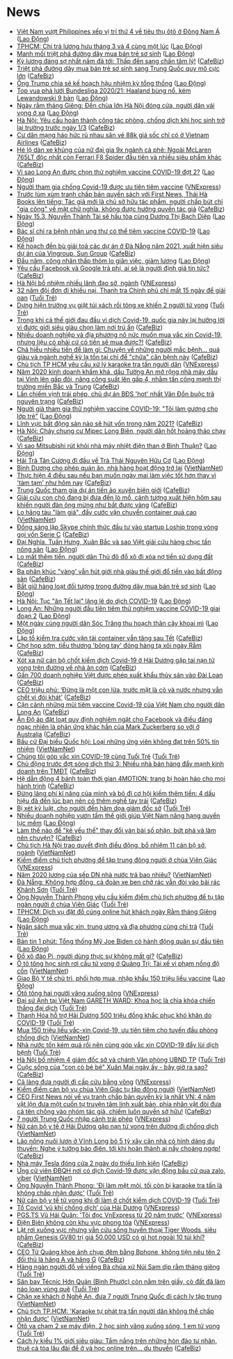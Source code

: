 # News

- [Việt Nam vượt Philippines xếp vị trí thứ 4 về tiêu thụ ôtô ở Đông Nam Á](https://laodong.vn/xe/viet-nam-vuot-philippines-xep-vi-tri-thu-4-ve-tieu-thu-oto-o-dong-nam-a-883903.ldo) ([Lao Động](https://laodong.vn))
- [TPHCM: Chi trả lương hưu tháng 3 và 4 cùng một lúc](https://laodong.vn/cong-doan/tphcm-chi-tra-luong-huu-thang-3-va-4-cung-mot-luc-883897.ldo) ([Lao Động](https://laodong.vn))
- [Manh mối triệt phá đường dây mua bán trẻ sơ sinh](https://laodong.vn/phap-luat/manh-moi-triet-pha-duong-day-mua-ban-tre-so-sinh-883898.ldo) ([Lao Động](https://laodong.vn))
- [Kỳ lương đáng sợ nhất năm đã tới: Thấp đến sang chấn tâm lý!](https://cafebiz.vn/ky-luong-dang-so-nhat-nam-da-toi-thap-den-sang-chan-tam-ly-20210226154503022.chn) ([CafeBiz](https://cafebiz.vn))
- [Triệt phá đường dây mua bán trẻ sơ sinh sang Trung Quốc quy mô cực lớn](https://cafebiz.vn/triet-pha-duong-day-mua-ban-tre-so-sinh-sang-trung-quoc-quy-mo-cuc-lon-20210226154234585.chn) ([CafeBiz](https://cafebiz.vn))
- [Ông Trump chia sẻ kế hoạch hậu nhiệm kỳ tổng thống](https://laodong.vn/the-gioi/ong-trump-chia-se-ke-hoach-hau-nhiem-ky-tong-thong-883889.ldo) ([Lao Động](https://laodong.vn))
- [Top vua phá lưới Bundesliga 2020/21: Haaland bùng nổ, kém Lewandowski 9 bàn](https://laodong.vn/photo/top-vua-pha-luoi-bundesliga-202021-haaland-bung-no-kem-lewandowski-9-ban-883870.ldo) ([Lao Động](https://laodong.vn))
- [Ngày rằm tháng Giêng: Đền chùa lớn Hà Nội đóng cửa, người dân vái vọng ở xa](https://laodong.vn/photo/ngay-ram-thang-gieng-den-chua-lon-ha-noi-dong-cua-nguoi-dan-vai-vong-o-xa-883883.ldo) ([Lao Động](https://laodong.vn))
- [Hà Nội: Yêu cầu hoàn thành công tác phòng, chống dịch khi học sinh trở lại trường trước ngày 1/3](https://cafebiz.vn/ha-noi-yeu-cau-hoan-thanh-cong-tac-phong-chong-dich-khi-hoc-sinh-tro-lai-truong-truoc-ngay-1-3-20210226153000558.chn) ([CafeBiz](https://cafebiz.vn))
- [Cư dân mạng háo hức rủ nhau săn vé 88k giá sốc chỉ có ở Vietnam Airlines](https://cafebiz.vn/cu-dan-mang-hao-huc-ru-nhau-san-ve-88k-gia-soc-chi-co-o-vietnam-airlines-20210226145534604.chn) ([CafeBiz](https://cafebiz.vn))
- [Hé lộ dàn xe khủng của nữ đại gia 9x ngành cà phê: Ngoài McLaren 765LT độc nhất còn Ferrari F8 Spider đầu tiên và nhiều siêu phẩm khác](https://cafebiz.vn/he-lo-dan-xe-khung-cua-nu-dai-gia-9x-nganh-ca-phe-ngoai-mclaren-765lt-doc-nhat-con-ferrari-f8-spider-dau-tien-va-nhieu-sieu-pham-khac-20210226135643112.chn) ([CafeBiz](https://cafebiz.vn))
- [Vì sao Long An được chọn thử nghiệm vaccine COVID-19 đợt 2?](https://laodong.vn/y-te/vi-sao-long-an-duoc-chon-thu-nghiem-vaccine-covid-19-dot-2-883858.ldo) ([Lao Động](https://laodong.vn))
- [Người tham gia chống Covid-19 được ưu tiên tiêm vaccine](https://vnexpress.net/nguoi-tham-gia-chong-covid-19-duoc-uu-tien-tiem-vaccine-4240639.html) ([VNExpress](https://vnexpress.net))
- [Trước lùm xùm tranh chấp bản quyền sách với First News, Thái Hà Books lên tiếng: Tác giả mới là chủ sở hữu tác phẩm, người chấp bút chỉ "gia công" về mặt chữ nghĩa, không được hưởng quyền tác giả](https://cafebiz.vn/truoc-lum-xum-tranh-chap-ban-quyen-sach-voi-first-news-thai-ha-books-len-tieng-tac-gia-moi-la-chu-so-huu-tac-pham-nguoi-chap-but-chi-gia-cong-ve-mat-chu-nghia-khong-duoc-huong-quyen-tac-gia-20210226144329919.chn) ([CafeBiz](https://cafebiz.vn))
- [Ngày 15.3, Nguyễn Thành Tài sẽ hầu tòa cùng Dương Thị Bạch Diệp](https://laodong.vn/phap-luat/ngay-153-nguyen-thanh-tai-se-hau-toa-cung-duong-thi-bach-diep-883878.ldo) ([Lao Động](https://laodong.vn))
- [Bác sĩ chỉ ra bệnh nhân ung thư có thể tiêm vaccine COVID-19](https://laodong.vn/suc-khoe/bac-si-chi-ra-benh-nhan-ung-thu-co-the-tiem-vaccine-covid-19-883891.ldo) ([Lao Động](https://laodong.vn))
- [Kế hoạch đền bù giải toả các dự án ở Đà Nẵng năm 2021, xuất hiện siêu dự án của Vingroup, Sun Group](https://cafebiz.vn/ke-hoach-den-bu-giai-toa-cac-du-an-o-da-nang-nam-2021-xuat-hien-sieu-du-an-cua-vingroup-sun-group-20210226150913458.chn) ([CafeBiz](https://cafebiz.vn))
- [Đầu năm, công nhân thấp thỏm lo giãn việc, giảm lương](https://laodong.vn/cong-doan/dau-nam-cong-nhan-thap-thom-lo-gian-viec-giam-luong-883821.ldo) ([Lao Động](https://laodong.vn))
- [Yêu cầu Facebook và Google trả phí, ai sẽ là người định giá tin tức?](https://cafebiz.vn/yeu-cau-facebook-va-google-tra-phi-ai-se-la-nguoi-dinh-gia-tin-tuc-20210226134544994.chn) ([CafeBiz](https://cafebiz.vn))
- [Hà Nội bổ nhiệm nhiều lãnh đạo sở, ngành](https://vnexpress.net/ha-noi-bo-nhiem-nhieu-lanh-dao-so-nganh-4240581.html) ([VNExpress](https://vnexpress.net))
- [32 năm đội đơn đi khiếu nại, Thanh tra Chính phủ chỉ mất 15 ngày để giải oan](https://tuoitre.vn/32-nam-doi-don-di-khieu-nai-thanh-tra-chinh-phu-chi-mat-15-ngay-de-giai-oan-20210225214949731.htm) ([Tuổi Trẻ](https://tuoitre.vn))
- [Dựng hiện trường vụ giật túi xách rồi tông xe khiến 2 người tử vong](https://tuoitre.vn/dung-hien-truong-vu-giat-tui-xach-roi-tong-xe-khien-2-nguoi-tu-vong-20210226125501809.htm) ([Tuổi Trẻ](https://tuoitre.vn))
- [Trong khi cả thế giới đau đầu vì dịch Covid-19, quốc gia này lại hưởng lời vì được giới siêu giàu chọn làm nơi trú ẩn](https://cafebiz.vn/trong-khi-ca-the-gioi-dau-dau-vi-dich-covid-19-quoc-gia-nay-lai-huong-loi-vi-duoc-gioi-sieu-giau-chon-lam-noi-tru-an-20210226145049275.chn) ([CafeBiz](https://cafebiz.vn))
- [Nhiều doanh nghiệp và địa phương nô nức muốn mua vắc xin Covid-19, nhưng liệu có phải cứ có tiền sẽ mua được?!](https://cafebiz.vn/nhieu-doanh-nghiep-va-dia-phuong-no-nuc-muon-mua-vac-xin-covid-19-nhung-lieu-co-phai-cu-co-tien-se-mua-duoc-20210225135121803.chn) ([CafeBiz](https://cafebiz.vn))
- [Chả hiểu nhiều tiền để làm gì: Chuyện về những người mắc bệnh... quá giàu và ngành nghề kỳ lạ tồn tại chỉ để "chữa" căn bệnh này](https://cafebiz.vn/cha-hieu-nhieu-tien-de-lam-gi-chuyen-ve-nhung-nguoi-mac-benh-qua-giau-va-nganh-nghe-ky-la-ton-tai-chi-de-chua-can-benh-nay-20210226144816344.chn) ([CafeBiz](https://cafebiz.vn))
- [Chủ tịch TP HCM yêu cầu xử lý karaoke tra tấn người dân](https://vnexpress.net/chu-tich-tp-hcm-yeu-cau-xu-ly-karaoke-tra-tan-nguoi-dan-4240600.html) ([VNExpress](https://vnexpress.net))
- [Năm 2020 kinh doanh khấm khá, dầu Tường An mở rộng nhà máy dầu tại Vinh lên gấp đôi, nâng công suất lên gấp 4, nhằm tấn công mạnh thị trường miền Bắc và Trung](https://cafebiz.vn/nam-2020-kinh-doanh-kham-kha-dau-tuong-an-mo-rong-nha-may-dau-tai-vinh-len-gap-doi-nang-cong-suat-len-gap-4-nham-tan-cong-manh-thi-truong-mien-bac-va-trung-20210226122929782.chn) ([CafeBiz](https://cafebiz.vn))
- [Lấn chiếm vịnh trái phép, chủ dự án BĐS 'hot' nhất Vân Đồn buộc trả nguyên trạng](https://cafebiz.vn/lan-chiem-vinh-trai-phep-chu-du-an-bds-hot-nhat-van-don-buoc-tra-nguyen-trang-20210226143032289.chn) ([CafeBiz](https://cafebiz.vn))
- [Người già tham gia thử nghiệm vaccine COVID-19: &quot;Tôi làm gương cho lớp trẻ&quot;](https://laodong.vn/video-thoi-su/nguoi-gia-tham-gia-thu-nghiem-vaccine-covid-19-toi-lam-guong-cho-lop-tre-883856.ldo) ([Lao Động](https://laodong.vn))
- [Lĩnh vực bất động sản nào sẽ hút vốn trong năm 2021?](https://cafebiz.vn/linh-vuc-bat-dong-san-nao-se-hut-von-trong-nam-2021-20210226132302477.chn) ([CafeBiz](https://cafebiz.vn))
- [Hà Nội: Cháy chung cư Mipec Long Biên, người dân hốt hoảng tháo chạy](https://cafebiz.vn/ha-noi-chay-chung-cu-mipec-long-bien-nguoi-dan-hot-hoang-thao-chay-20210226142640168.chn) ([CafeBiz](https://cafebiz.vn))
- [Vì sao Mitsubishi rút khỏi nhà máy nhiệt điện than ở Bình Thuận?](https://laodong.vn/kinh-te/vi-sao-mitsubishi-rut-khoi-nha-may-nhiet-dien-than-o-binh-thuan-883834.ldo) ([Lao Động](https://laodong.vn))
- [Hải Trà Tân Cương đi đầu về Trà Thái Nguyên Hữu Cơ](https://laodong.vn/thong-tin-doanh-nghiep/hai-tra-tan-cuong-di-dau-ve-tra-thai-nguyen-huu-co-883813.ldo) ([Lao Động](https://laodong.vn))
- [Bình Dương cho phép quán ăn, nhà hàng hoạt động trở lại](http://vietnamnet.vn/vn/thoi-su/binh-duong-cho-phep-quan-an-nha-hang-hoat-dong-tro-lai-715703.html) ([VietNamNet](https://vietnamnet.vn))
- [Thực hiện 4 điều sau nếu bạn muốn ngày mai làm việc tốt hơn thay vì 'tàm tạm' như hôm nay](https://cafebiz.vn/thuc-hien-4-dieu-sau-neu-ban-muon-ngay-mai-lam-viec-tot-hon-thay-vi-tam-tam-nhu-hom-nay-2021022614230929.chn) ([CafeBiz](https://cafebiz.vn))
- [Trung Quốc tham gia dự án tiền ảo xuyên biên giới](https://cafebiz.vn/trung-quoc-tham-gia-du-an-tien-ao-xuyen-bien-gioi-20210226134350357.chn) ([CafeBiz](https://cafebiz.vn))
- [Giải cứu con chó đang bị đưa đến lò mổ, cảnh tượng xuất hiện hôm sau khiến người đàn ông mừng như bắt được vàng](https://cafebiz.vn/giai-cuu-con-cho-dang-bi-dua-den-lo-mo-canh-tuong-xuat-hien-hom-sau-khien-nguoi-dan-ong-mung-nhu-bat-duoc-vang-20210226142158695.chn) ([CafeBiz](https://cafebiz.vn))
- [Lo hãng tàu "làm giá", đẩy cước vận chuyển container quá cao](http://vietnamnet.vn/vn/thoi-su/an-toan-giao-thong/lo-hang-tau-lam-gia-day-cuoc-van-chuyen-container-qua-cao-715712.html) ([VietNamNet](https://vietnamnet.vn))
- [Đồng sáng lập Skype chính thức đầu tư vào startup Loship trong vòng gọi vốn Serie C](https://cafebiz.vn/dong-sang-lap-skype-chinh-thuc-dau-tu-vao-startup-loship-trong-vong-goi-von-serie-c-20210226113614662.chn) ([CafeBiz](https://cafebiz.vn))
- [Đại Nghĩa, Tuấn Hưng, Xuân Bắc và sao Việt giải cứu hàng chục tấn nông sản](https://laodong.vn/photo/dai-nghia-tuan-hung-xuan-bac-va-sao-viet-giai-cuu-hang-chuc-tan-nong-san-883833.ldo) ([Lao Động](https://laodong.vn))
- [Lo mất thêm tiền, người dân Thủ đô đổ xô đi xóa nợ tiền sử dụng đất](https://cafebiz.vn/lo-mat-them-tien-nguoi-dan-thu-do-do-xo-di-xoa-no-tien-su-dung-dat-20210226141437103.chn) ([CafeBiz](https://cafebiz.vn))
- [Ba phân khúc "vàng' vẫn hút giới nhà giàu thế giới đổ tiền vào bất động sản](https://cafebiz.vn/ba-phan-khuc-vang-van-hut-gioi-nha-giau-the-gioi-do-tien-vao-bat-dong-san-20210226141109881.chn) ([CafeBiz](https://cafebiz.vn))
- [Bắt giữ hàng loạt đối tượng trong đường dây mua bán trẻ sơ sinh](https://laodong.vn/phap-luat/bat-giu-hang-loat-doi-tuong-trong-duong-day-mua-ban-tre-so-sinh-883847.ldo) ([Lao Động](https://laodong.vn))
- [Hà Nội: Tục &quot;ăn Tết lại&quot; lặng lẽ do dịch COVID-19](https://laodong.vn/video/ha-noi-tuc-an-tet-lai-lang-le-do-dich-covid-19-883855.ldo) ([Lao Động](https://laodong.vn))
- [Long An: Những người đầu tiên tiêm thử nghiệm vaccine COVID-19 giai đoạn 2](https://laodong.vn/photo/long-an-nhung-nguoi-dau-tien-tiem-thu-nghiem-vaccine-covid-19-giai-doan-2-883853.ldo) ([Lao Động](https://laodong.vn))
- [Một ngày cùng người dân Sóc Trăng  thu hoạch thân cây khoai mì](https://laodong.vn/photo/mot-ngay-cung-nguoi-dan-soc-trang-thu-hoach-than-cay-khoai-mi-883246.ldo) ([Lao Động](https://laodong.vn))
- [Lập tổ kiểm tra cước vận tải container vẫn tăng sau Tết](https://cafebiz.vn/lap-to-kiem-tra-cuoc-van-tai-container-van-tang-sau-tet-20210226135922162.chn) ([CafeBiz](https://cafebiz.vn))
- [Chợ họp sớm, tiểu thương 'bỏng tay' đóng hàng tạ xôi ngày Rằm](https://cafebiz.vn/cho-hop-som-tieu-thuong-bong-tay-dong-hang-ta-xoi-ngay-ram-20210226135839623.chn) ([CafeBiz](https://cafebiz.vn))
- [Xót xa nữ cán bộ chốt kiểm dịch Covid-19 ở Hải Dương gặp tai nạn tử vong trên đường về nhà ăn cơm](https://cafebiz.vn/xot-xa-nu-can-bo-chot-kiem-dich-covid-19-o-hai-duong-gap-tai-nan-tu-vong-tren-duong-ve-nha-an-com-2021022613525343.chn) ([CafeBiz](https://cafebiz.vn))
- [Gần 700 doanh nghiệp Việt được phép xuất khẩu thủy sản vào Đài Loan](https://cafebiz.vn/gan-700-doanh-nghiep-viet-duoc-phep-xuat-khau-thuy-san-vao-dai-loan-20210226134848576.chn) ([CafeBiz](https://cafebiz.vn))
- [CEO triệu phú: ‘Đừng là một con lừa, trước mặt là cỏ và nước nhưng vẫn chết vì đói khát’](https://cafebiz.vn/ceo-trieu-phu-dung-la-mot-con-lua-truoc-mat-la-co-va-nuoc-nhung-van-chet-vi-doi-khat-20210226104735677.chn) ([CafeBiz](https://cafebiz.vn))
- [Cận cảnh những mũi tiêm vaccine Covid-19 của Việt Nam cho người dân Long An](https://cafebiz.vn/can-canh-nhung-mui-tiem-vaccine-covid-19-cua-viet-nam-cho-nguoi-dan-long-an-20210226134358687.chn) ([CafeBiz](https://cafebiz.vn))
- [Ấn Độ áp đặt loạt quy định nghiêm ngặt cho Facebook và điều đáng ngạc nhiên là phản ứng khác hẳn của Mark Zuckerberg so với ở Australia](https://cafebiz.vn/an-do-ap-dat-loat-quy-dinh-nghiem-ngat-cho-facebook-va-dieu-dang-ngac-nhien-la-phan-ung-khac-han-cua-mark-zuckerberg-so-voi-o-australia-20210226134010784.chn) ([CafeBiz](https://cafebiz.vn))
- [Bầu cử Đại biểu Quốc hội: Loại những ứng viên không đạt trên 50% tín nhiệm](http://vietnamnet.vn/vn/thoi-su/quoc-hoi/bau-cu-dai-bieu-quoc-hoi-loai-nhung-ung-vien-khong-dat-tren-50-tin-nhiem-715706.html) ([VietNamNet](https://vietnamnet.vn))
- [Chúng tôi góp vắc xin COVID-19 cùng Tuổi Trẻ](https://tuoitre.vn/chung-toi-gop-vac-xin-covid-19-cung-tuoi-tre-20210225152559628.htm) ([Tuổi Trẻ](https://tuoitre.vn))
- [Chủ động trước đợt sóng dịch thứ 3: Nhiều nhà bán hàng đẩy mạnh kinh doanh trên TMĐT](https://cafebiz.vn/chu-dong-truoc-dot-song-dich-thu-3-nhieu-nha-ban-hang-day-manh-kinh-doanh-tren-tmdt-20210226121503777.chn) ([CafeBiz](https://cafebiz.vn))
- [Hệ dẫn động 4 bánh toàn thời gian 4MOTION: trang bị hoàn hảo cho mọi hành trình](https://cafebiz.vn/he-dan-dong-4-banh-toan-thoi-gian-4motion-trang-bi-hoan-hao-cho-moi-hanh-trinh-20210226121435488.chn) ([CafeBiz](https://cafebiz.vn))
- [Đừng lãng phí kĩ năng của mình và bỏ đi cơ hội kiếm thêm tiền: 4 dấu hiệu đã đến lúc bạn nên có thêm nghề tay trái](https://cafebiz.vn/dung-lang-phi-ki-nang-cua-minh-va-bo-di-co-hoi-kiem-them-tien-4-dau-hieu-da-den-luc-ban-nen-co-them-nghe-tay-trai-20210226113600839.chn) ([CafeBiz](https://cafebiz.vn))
- [Bị xét kỷ luật, cho người đến hăm dọa giám đốc sở](https://tuoitre.vn/bi-xet-ky-luat-cho-nguoi-den-ham-doa-giam-doc-so-20210225154129484.htm) ([Tuổi Trẻ](https://tuoitre.vn))
- [Nhiều doanh nghiệp vươn tầm thế giới giúp Việt Nam nâng hạng quyền lực mềm](https://laodong.vn/kinh-te/nhieu-doanh-nghiep-vuon-tam-the-gioi-giup-viet-nam-nang-hang-quyen-luc-mem-883839.ldo) ([Lao Động](https://laodong.vn))
- [Làm thế nào để "kẻ yếu thế" thay đổi ván bài số phận, bứt phá và làm nên chuyện?](https://cafebiz.vn/lam-the-nao-de-ke-yeu-the-thay-doi-van-bai-so-phan-but-pha-v-20210226112011117.chn) ([CafeBiz](https://cafebiz.vn))
- [Chủ tịch Hà Nội trao quyết định điều động, bổ nhiệm 11 cán bộ sở, ngành](http://vietnamnet.vn/vn/thoi-su/chinh-tri/chu-tich-ha-noi-trao-quyet-dinh-dieu-dong-bo-nhiem-11-can-bo-so-nganh-715707.html) ([VietNamNet](https://vietnamnet.vn))
- [Kiểm điểm chủ tịch phường để tập trung đông người ở chùa Viên Giác](https://vnexpress.net/kiem-diem-chu-tich-phuong-de-tap-trung-dong-nguoi-o-chua-vien-giac-4240599.html) ([VNExpress](https://vnexpress.net))
- [Năm 2020 lương của sếp DN nhà nước trả bao nhiêu?](http://vietnamnet.vn/vn/thoi-su/an-toan-giao-thong/nam-2020-luong-cua-sep-dn-nha-nuoc-tra-bao-nhieu-715676.html) ([VietNamNet](https://vietnamnet.vn))
- [Đà Nẵng: Không hợp đồng, cả đoàn xe ben chở rác vẫn đòi vào bãi rác Khánh Sơn](https://tuoitre.vn/da-nang-khong-hop-dong-ca-doan-xe-ben-cho-rac-van-doi-vao-bai-rac-khanh-son-20210226120220957.htm) ([Tuổi Trẻ](https://tuoitre.vn))
- [Ông Nguyễn Thành Phong yêu cầu kiểm điểm chủ tịch phường để tụ tập ngàn người ở chùa Viên Giác](https://tuoitre.vn/ong-nguyen-thanh-phong-yeu-cau-kiem-diem-chu-tich-phuong-de-tu-tap-ngan-nguoi-o-chua-vien-giac-202102261211239.htm) ([Tuổi Trẻ](https://tuoitre.vn))
- [TPHCM: Dịch vụ đặt đồ cúng online hút khách ngày Rằm tháng Giêng](https://laodong.vn/video/tphcm-dich-vu-dat-do-cung-online-hut-khach-ngay-ram-thang-gieng-883806.ldo) ([Lao Động](https://laodong.vn))
- [Ngân sách mua vắc xin, trung ương và địa phương cùng chi trả](https://tuoitre.vn/ngan-sach-mua-vac-xin-trung-uong-va-dia-phuong-cung-chi-tra-20210226121707055.htm) ([Tuổi Trẻ](https://tuoitre.vn))
- [Bản tin 1 phút: Tổng thống Mỹ Joe Biden có hành động quân sự đầu tiên](https://laodong.vn/video/ban-tin-1-phut-tong-thong-my-joe-biden-co-hanh-dong-quan-su-dau-tien-883819.ldo) ([Lao Động](https://laodong.vn))
- [Đổ xô đào Pi, người dùng thực sự không mất gì?](https://cafebiz.vn/do-xo-dao-pi-nguoi-dung-thuc-su-khong-mat-gi-20210226122200989.chn) ([CafeBiz](https://cafebiz.vn))
- [Ô tô tông học sinh rơi cầu tử vong ở Quảng Trị: Tài xế vi phạm nồng độ cồn](http://vietnamnet.vn/vn/thoi-su/an-toan-giao-thong/o-to-tong-hoc-sinh-roi-cau-tu-vong-o-quang-tri-tai-xe-vi-pham-nong-do-con-715696.html) ([VietNamNet](https://vietnamnet.vn))
- [Giao Bộ Y tế chủ trì, phối hợp mua, nhập khẩu 150 triệu liều vaccine](https://laodong.vn/thoi-su/giao-bo-y-te-chu-tri-phoi-hop-mua-nhap-khau-150-trieu-lieu-vaccine-883823.ldo) ([Lao Động](https://laodong.vn))
- [Ôtô tông hai người văng xuống sông](https://vnexpress.net/oto-tong-hai-nguoi-vang-xuong-song-4240532.html) ([VNExpress](https://vnexpress.net))
- [Đại sứ Anh tại Việt Nam GARETH WARD: Khoa học là chìa khóa chiến thắng đại dịch](https://tuoitre.vn/dai-su-anh-tai-viet-nam-gareth-ward-khoa-hoc-la-chia-khoa-chien-thang-dai-dich-20210225195037716.htm) ([Tuổi Trẻ](https://tuoitre.vn))
- [Thanh Hóa hỗ trợ Hải Dương 500 triệu đồng khắc phục khó khăn do COVID-19](https://tuoitre.vn/thanh-hoa-ho-tro-hai-duong-500-trieu-dong-khac-phuc-kho-khan-do-covid-19-20210226113535477.htm) ([Tuổi Trẻ](https://tuoitre.vn))
- [Mua 150 triệu liều vắc-xin Covid-19, ưu tiên tiêm cho tuyến đầu phòng chống dịch](http://vietnamnet.vn/vn/thoi-su/chinh-tri/mua-150-trieu-lieu-vac-xin-covid-19-uu-tien-tiem-cho-tuyen-dau-phong-chong-dich-715688.html) ([VietNamNet](https://vietnamnet.vn))
- [Nhà nước tốn kém quá rồi nên cùng góp vắc xin COVID-19 đẩy lùi dịch bệnh](https://tuoitre.vn/nha-nuoc-ton-kem-qua-roi-nen-cung-gop-vacxin-covid-19-day-lui-dich-benh-20210226112248127.htm) ([Tuổi Trẻ](https://tuoitre.vn))
- [Hà Nội bổ nhiệm 4 giám đốc sở và chánh Văn phòng UBND TP](https://tuoitre.vn/ha-noi-bo-nhiem-4-giam-doc-so-va-chanh-van-phong-ubnd-tp-20210226115523828.htm) ([Tuổi Trẻ](https://tuoitre.vn))
- [Cuộc sống của "con cò bé bé" Xuân Mai ngày ấy - bây giờ ra sao?](https://cafebiz.vn/cuoc-song-cua-con-co-be-be-xuan-mai-ngay-ay-bay-gio-ra-sao-20210226105221084.chn) ([CafeBiz](https://cafebiz.vn))
- [Cả làng đưa người đi cấp cứu bằng võng](https://vnexpress.net/ca-lang-dua-nguoi-di-cap-cuu-bang-vong-4240452.html) ([VNExpress](https://vnexpress.net))
- [Kiểm điểm cán bộ vụ chùa Viên Giác tụ tập đông người](http://vietnamnet.vn/vn/thoi-su/kiem-diem-can-bo-vu-chua-vien-giac-tu-tap-dong-nguoi-715687.html) ([VietNamNet](https://vietnamnet.vn))
- [CEO First News nói về vụ tranh chấp bản quyền kỳ lạ nhất VN: 4 năm vật lộn đưa một cuốn tự truyện tâm linh xuất bản, phía nhân vật đòi đưa cả tên chồng vào nhóm tác giả, chiếm luôn quyền sở hữu!](https://cafebiz.vn/ceo-first-news-noi-ve-vu-tranh-chap-ban-quyen-ky-la-nhat-vn-4-nam-vat-lon-dua-mot-cuon-tu-truyen-tam-linh-xuat-ban-phia-nhan-vat-doi-dua-ca-ten-chong-vao-nhom-tac-gia-chiem-luon-quyen-so-huu-20210226104843611.chn) ([CafeBiz](https://cafebiz.vn))
- [7 người Trung Quốc nhập cảnh trái phép](https://vnexpress.net/7-nguoi-trung-quoc-nhap-canh-trai-phep-4240553.html) ([VNExpress](https://vnexpress.net))
- [Nữ cán bộ y tế ở Hải Dương gặp nạn tử vong trên đường đi chống dịch](http://vietnamnet.vn/vn/thoi-su/an-toan-giao-thong/nu-can-bo-y-te-o-hai-duong-gap-nan-tu-vong-tren-duong-di-chong-dich-715677.html) ([VietNamNet](https://vietnamnet.vn))
- [Lão nông nuôi lươn ở Vĩnh Long bỏ 5 tỷ xây căn nhà có hình dáng du thuyền: Nghe ý tưởng bảo điên, tới khi hoàn thành ai nấy choáng ngợp!](https://cafebiz.vn/lao-nong-nuoi-luon-o-vinh-long-bo-5-ty-xay-can-nha-co-hinh-dang-du-thuyen-nghe-y-tuong-bao-dien-toi-khi-hoan-thanh-ai-nay-choang-ngop-2021022611322406.chn) ([CafeBiz](https://cafebiz.vn))
- [Nhà máy Tesla đóng cửa 2 ngày do thiếu linh kiện](https://cafebiz.vn/nha-may-tesla-dong-cua-2-ngay-do-thieu-linh-kien-2021022610505211.chn) ([CafeBiz](https://cafebiz.vn))
- [Ứng cử viên ĐBQH nơi có dịch Covid-19 được vận động bầu cử qua zalo, viber](http://vietnamnet.vn/vn/thoi-su/quoc-hoi/ung-cu-vien-dbqh-noi-co-dich-covid-19-duoc-van-dong-bau-cu-qua-zalo-viber-715679.html) ([VietNamNet](https://vietnamnet.vn))
- [Ông Nguyễn Thành Phong: 'Đi làm mệt mỏi, tối còn bị karaoke tra tấn là không chấp nhận được'](https://tuoitre.vn/ong-nguyen-thanh-phong-di-lam-met-moi-toi-con-bi-karaoke-tra-tan-la-khong-chap-nhan-duoc-20210226110614248.htm) ([Tuổi Trẻ](https://tuoitre.vn))
- [Nữ cán bộ y tế tử vong khi đi làm ở chốt kiểm dịch COVID-19](https://tuoitre.vn/nu-can-bo-y-te-tu-vong-khi-di-lam-o-chot-kiem-dich-covid-19-20210226111225467.htm) ([Tuổi Trẻ](https://tuoitre.vn))
- [Tổ Covid ‘vũ khí chống dịch’ của Hải Dương](https://vnexpress.net/to-covid-vu-khi-chong-dich-cua-hai-duong-4240351.html) ([VNExpress](https://vnexpress.net))
- [PGS.TS Vũ Hải Quân: 'Tôi đọc VnExpress từ 20 năm trước'](https://vnexpress.net/pgs-ts-vu-hai-quan-toi-doc-vnexpress-tu-20-nam-truoc-4239157.html) ([VNExpress](https://vnexpress.net))
- [Điện Biên không còn khu vực phong tỏa](https://vnexpress.net/dien-bien-khong-con-khu-vuc-phong-toa-4240472.html) ([VNExpress](https://vnexpress.net))
- [Lật rơi xuống vực nhưng vẫn cứu sống huyền thoại Tiger Woods, siêu phẩm Genesis GV80 trị giá 50.000 USD có gì hot ngoài 10 túi khí?](https://cafebiz.vn/lat-roi-xuong-vuc-nhung-van-cuu-song-huyen-thoai-tiger-woods-sieu-pham-genesis-gv80-tri-gia-50000-usd-co-gi-hot-ngoai-10-tui-khi-20210226105804587.chn) ([CafeBiz](https://cafebiz.vn))
- [CEO Tử Quảng khoe ảnh chụp đêm bằng Bphone, không tiện nêu tên 2 đối thủ là hãng A và hãng G](https://cafebiz.vn/ceo-tu-quang-khoe-anh-chup-dem-bang-bphone-khong-tien-neu-ten-2-doi-thu-la-hang-a-va-hang-g-20210226111610669.chn) ([CafeBiz](https://cafebiz.vn))
- [Hàng ngàn người đổ về viếng Bà chúa xứ Núi Sam dịp rằm tháng giêng](https://tuoitre.vn/hang-ngan-nguoi-do-ve-vieng-ba-chua-xu-nui-sam-dip-ram-thang-gieng-20210226103035061.htm) ([Tuổi Trẻ](https://tuoitre.vn))
- [Sân bay Técníc Hớn Quản (Bình Phước) còn nằm trên giấy, cò đất đã làm náo loạn vùng quê](https://tuoitre.vn/san-bay-tecnic-hon-quan-binh-phuoc-con-nam-tren-giay-co-dat-da-lam-nao-loan-vung-que-20210226104136019.htm) ([Tuổi Trẻ](https://tuoitre.vn))
- [Chặn xe khách ở Nghệ An, đưa 7 người Trung Quốc đi cách ly tập trung](http://vietnamnet.vn/vn/thoi-su/chan-xe-khach-o-nghe-an-dua-7-nguoi-trung-quoc-di-cach-ly-tap-trung-715668.html) ([VietNamNet](https://vietnamnet.vn))
- [Chủ tịch TP.HCM: 'Karaoke tự phát tra tấn người dân không thể chấp nhận được'](http://vietnamnet.vn/vn/thoi-su/chu-tich-tp-hcm-karaoke-tu-phat-tra-tan-nguoi-dan-khong-the-chap-nhan-duoc-715680.html) ([VietNamNet](https://vietnamnet.vn))
- [Ôtô va chạm 2 xe máy điện, 2 học sinh văng xuống sông, 1 em tử vong](https://tuoitre.vn/o-to-va-cham-2-xe-may-dien-2-hoc-sinh-vang-xuong-song-1-em-chet-2021022610584191.htm) ([Tuổi Trẻ](https://tuoitre.vn))
- [Cách ly kiểu 1% giới siêu giàu: Tắm nắng trên những hòn đảo tư nhân, thuê cả tòa lâu đài để ở và học online trên... du thuyền](https://cafebiz.vn/cach-ly-kieu-1-gioi-sieu-giau-tam-nang-tren-nhung-hon-dao-tu-nhan-thue-ca-toa-lau-dai-de-o-va-hoc-online-tren-du-thuyen-2021022610355832.chn) ([CafeBiz](https://cafebiz.vn))
